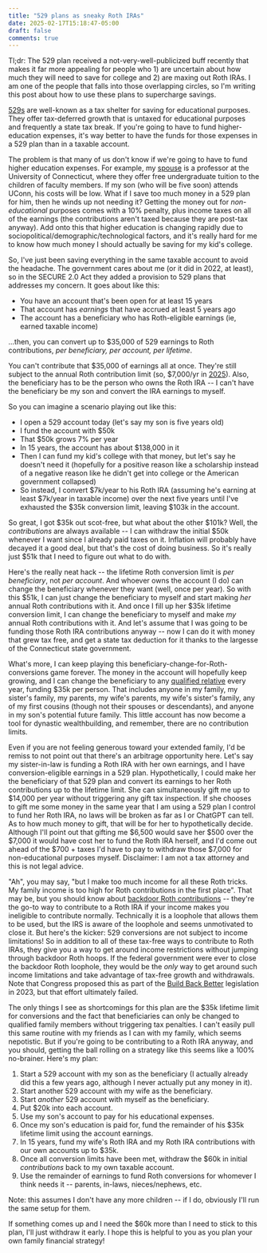 ```yaml
---
title: "529 plans as sneaky Roth IRAs"
date: 2025-02-17T15:18:47-05:00
draft: false
comments: true
---
```


Tl;dr: The 529 plan received a not-very-well-publicized buff recently that makes it far more appealing for people who 1) are uncertain about how much they will need to save for college and 2) are maxing out Roth IRAs. I am one of the people that falls into those overlapping circles, so I'm writing this post about how to use these plans to supercharge savings.

[529s](https://en.wikipedia.org/wiki/529_plan)  are well-known as a tax shelter for saving for educational purposes. They offer tax-deferred growth that is untaxed for educational purposes and frequently a state tax break. If you're going to have to fund higher-education expenses, it's way better to have the funds for those expenses in a 529 plan than in a taxable account.

The problem is that many of us don't know if we're going to have to fund higher education expenses. For example, my [spouse](https://www.kylieanglin.com) is a professor at the University of Connecticut, where they offer free undergraduate tuition to the children of faculty members. If my son (who will be five soon) attends UConn, his costs will be low. What if I save too much money in a 529 plan for him, then he winds up not needing it? Getting the money out for _non-educational_ purposes comes with a 10% penalty, plus income taxes on all of the earnings (the contributions aren't taxed because they are post-tax anyway). Add onto this that higher education is changing rapidly due to sociopolitical/demographic/technological factors, and it's really hard for me to know how much money I should actually be saving for my kid's college.

So, I've just been saving everything in the same taxable account to avoid the headache. The government cares about me (or it did in 2022, at least), so in the SECURE 2.0 Act they added a provision to 529 plans that addresses my concern. It goes about like this:

- You have an account that's been open for at least 15 years
- That account has _earnings_ that have accrued at least 5 years ago
- The account has a beneficiary who has Roth-eligible earnings (ie, earned taxable income)

...then, you can convert up to $35,000 of 529 earnings to Roth contributions, _per beneficiary, per account, per lifetime_. 

You can't contribute that $35,000 of earnings all at once. They're still subject to the annual Roth contribution limit (so, $7,000/yr in [2025](https://www.schwab.com/ira/roth-ira/contribution-limits#:~:text=The%20maximum%20total%20annual%20contribution,re%20age%2050%20or%20older.)). Also, the beneficiary has to be the person who owns the Roth IRA -- I can't have the beneficiary be my son and convert the IRA earnings to myself.

So you can imagine a scenario playing out like this:
- I open a 529 account today (let's say my son is five years old)
- I fund the account with $50k
- That $50k grows 7% per year
- In 15 years, the account has about $138,000 in it
- Then I can fund my kid's college with that money, but let's say he doesn't need it (hopefully for a positive reason like a scholarship instead of a negative reason like he didn't get into college or the American government collapsed)
- So instead, I convert $7k/year to his Roth IRA (assuming he's earning at least $7k/year in taxable income) over the next five years until I've exhausted the $35k conversion limit, leaving $103k in the account.

So great, I got $35k out scot-free, but what about the other $101k? Well, the _contributions_ are always available -- I can withdraw the initial $50k whenever I want since I already paid taxes on it. Inflation will probably have decayed it a good deal, but that's the cost of doing business. So it's really just $51k that I need to figure out what to do with.

Here's the really neat hack -- the lifetime Roth conversion limit is _per beneficiary_, not _per account_. And whoever owns the account (I do) can change the beneficiary whenever they want (well, once per year). So with this $51k, I can just change the beneficiary to myself and start making _her_ annual Roth contributions with it. And once I fill up her $35k lifetime conversion limit, I can change the beneficiary to myself and make _my_ annual Roth contributions with it. And let's assume that I was going to be funding those Roth IRA contributions anyway -- now I can do it with money that grew tax free, and get a state tax deduction for it thanks to the largesse of the Connecticut state government.

What's more, I can keep playing this beneficiary-change-for-Roth-conversions game forever. The money in the account will hopefully keep growing, and I can change the beneficiary to any [qualified relative](https://www.hartfordfunds.com/products/smart529/529-beneficiary.html) every year, funding $35k per person. That includes anyone in my family, my sister's family, my parents, my wife's parents, my wife's sister's family, any of my first cousins (though not their spouses or descendants), and anyone in my son's potential future family. This little account has now become a tool for dynastic wealthbuilding, and remember, there are no contribution limits.

Even if you are not feeling generous toward your extended family, I'd be remiss to not point out that there's an arbitrage opportunity here. Let's say my sister-in-law is funding a Roth IRA with her own earnings, and I have conversion-eligible earnings in a 529 plan. Hypothetically, I could make her the beneficiary of that 529 plan and convert its earnings to her Roth contributions up to the lifetime limit. She can simultaneously gift me up to $14,000 per year without triggering any gift tax inspection. If she chooses to gift me some money in the same year that I am using a 529 plan I control to fund her Roth IRA, no laws will be broken as far as I or ChatGPT can tell. As to how much money to gift, that will be for her to hypothetically decide. Although I'll point out that gifting me $6,500 would save her $500 over the $7,000 it would have cost her to fund the Roth IRA herself, and I'd come out ahead of the $700 + taxes I'd have to pay to withdraw those $7,000 for non-educational purposes myself. Disclaimer: I am not a tax attorney and this is not legal advice.

"Ah", you may say, "but I make too much income for all these Roth tricks. My family income is too high for Roth contributions in the first place". That may be, but you should know about [backdoor Roth contributions](https://www.google.com/search?rls=en&q=backdoor+roth+contributions&ie=UTF-8&oe=UTF-8) -- they're the go-to way to contribute to a Roth IRA if your income makes you ineligible to contribute normally. Technically it is a loophole that allows them to be used, but the IRS is aware of the loophole and seems unmotivated to close it. But here's the kicker: 529 conversions are not subject to income limitations! So in addition to all of these tax-free ways to contribute to Roth IRAs, they give you a way to get around income restrictions without jumping through backdoor Roth hoops. If the federal government were ever to close the backdoor Roth loophole, they would be the _only_ way to get around such income limitations and take advantage of tax-free growth and withdrawals. Note that Congress proposed this as part of the [Build Back Better](https://smartasset.com/retirement/backdoor-roth-ira-preservation) legislation in 2023, but that effort ultimately failed.

The only things I see as shortcomings for this plan are the $35k lifetime limit for conversions and the fact that beneficiaries can only be changed to qualified family members without triggering tax penalties. I can't easily pull this same routine with my friends as I can with my family, which seems nepotistic. But if you're going to be contributing to a Roth IRA anyway, and you should, getting the ball rolling on a strategy like this seems like a 100% no-brainer. Here's my plan:

1. Start a 529 account with my son as the beneficiary (I actually already did this a few years ago, although I never actually put any money in it).
2. Start another 529 account with my wife as the beneficiary.
3. Start _another_ 529 account with myself as the beneficiary.
4. Put $20k into each account.
5. Use my son's account to pay for his educational expenses.
6. Once my son's education is paid for, fund the remainder of his $35k lifetime limit using the account earnings.
7. In 15 years, fund my wife's Roth IRA and my Roth IRA contributions with our own accounts up to $35k.
8. Once all conversion limits have been met, withdraw the $60k in initial _contributions_ back to my own taxable account.
9. Use the remainder of earnings to fund Roth conversions for whomever I think needs it -- parents, in-laws, nieces/nephews, etc.

Note: this assumes I don't have any more children -- if I do, obviously I'll run the same setup for them.

If something comes up and I need the $60k more than I need to stick to this plan, I'll just withdraw it early. I hope this is helpful to you as you plan your own family financial strategy!
